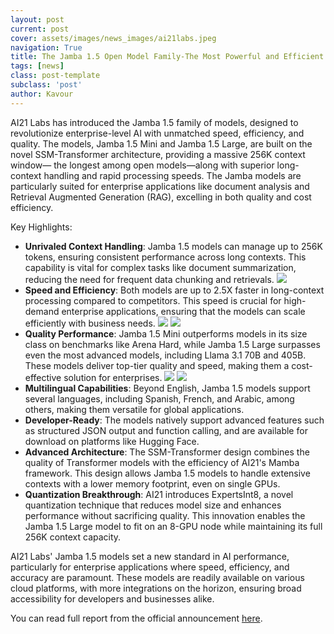 ```yaml
---
layout: post
current: post
cover: assets/images/news_images/ai21labs.jpeg
navigation: True
title: The Jamba 1.5 Open Model Family-The Most Powerful and Efficient Long Context Models
tags: [news]
class: post-template
subclass: 'post'
author: Kavour
---
```


<p> AI21 Labs has introduced the Jamba 1.5 family of models, designed to revolutionize enterprise-level AI with unmatched speed, efficiency, and quality. The models, Jamba 1.5 Mini and Jamba 1.5 Large, are built on the novel SSM-Transformer architecture, providing a massive 256K context window— the longest among open models—along with superior long-context handling and rapid processing speeds. The Jamba models are particularly suited for enterprise applications like document analysis and Retrieval Augmented Generation (RAG), excelling in both quality and cost efficiency.</p>

<p>Key Highlights:</p>

<ul>
<li> <strong>Unrivaled Context Handling</strong>: Jamba 1.5 models can manage up to 256K tokens, ensuring consistent performance across long contexts. This capability is vital for complex tasks like document summarization, reducing the need for frequent data chunking and retrievals. 
<img src='https://cdn.prod.website-files.com/60fd4503684b46390cc0d337/66c71115e631b0aa4bd06a97_66c710b9ad8290acfdc52f48_CW.png' />
</li>
<li> <strong>Speed and Efficiency</strong>: Both models are up to 2.5X faster in long-context processing compared to competitors. This speed is crucial for high-demand enterprise applications, ensuring that the models can scale efficiently with business needs.
<img src='https://cdn.prod.website-files.com/60fd4503684b46390cc0d337/66c71115e631b0aa4bd06a87_66c710cb7314119d3e21d680_Latency.png' />
<img src ='https://cdn.prod.website-files.com/60fd4503684b46390cc0d337/66c72337cc7cfd6770f21337_66c72247cbaac1cb8b65e1c5_image.png' />
</li>
<li> <strong>Quality Performance</strong>: Jamba 1.5 Mini outperforms models in its size class on benchmarks like Arena Hard, while Jamba 1.5 Large surpasses even the most advanced models, including Llama 3.1 70B and 405B. These models deliver top-tier quality and speed, making them a cost-effective solution for enterprises.
<img src='https://cdn.prod.website-files.com/60fd4503684b46390cc0d337/66c71115e631b0aa4bd06a8d_66c7110a035ebd88291a78f7_Mini%2520Quality.png'/>
<img src='https://cdn.prod.website-files.com/60fd4503684b46390cc0d337/66c71115e631b0aa4bd06a8a_66c710fef9b0bf20ca3b8f14_Large%2520Quality.png'/>
</li>
<li> <strong>Multilingual Capabilities</strong>: Beyond English, Jamba 1.5 models support several languages, including Spanish, French, and Arabic, among others, making them versatile for global applications.</li>
<li> <strong>Developer-Ready</strong>: The models natively support advanced features such as structured JSON output and function calling, and are available for download on platforms like Hugging Face.</li>
<li> <strong>Advanced Architecture</strong>: The SSM-Transformer design combines the quality of Transformer models with the efficiency of AI21's Mamba framework. This design allows Jamba 1.5 models to handle extensive contexts with a lower memory footprint, even on single GPUs.</li>
<li> <strong>Quantization Breakthrough</strong>: AI21 introduces ExpertsInt8, a novel quantization technique that reduces model size and enhances performance without sacrificing quality. This innovation enables the Jamba 1.5 Large model to fit on an 8-GPU node while maintaining its full 256K context capacity.</li>
</ul>

<p>AI21 Labs' Jamba 1.5 models set a new standard in AI performance, particularly for enterprise applications where speed, efficiency, and accuracy are paramount. These models are readily available on various cloud platforms, with more integrations on the horizon, ensuring broad accessibility for developers and businesses alike.</p>

<p> You can read full report from the official announcement <a href='https://www.ai21.com/blog/announcing-jamba-model-family'>here</a>.</p>
